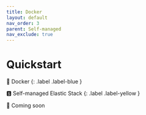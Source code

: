 ```yaml
---
title: Docker
layout: default
nav_order: 3
parent: Self-managed
nav_exclude: true
---
```


# Quickstart

🐳 Docker
{: .label .label-blue }

🆂 Self-managed Elastic Stack
{: .label .label-yellow }

🚧 Coming soon